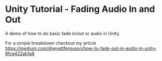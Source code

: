 # Unity Tutorial - Fading Audio In and Out
A demo of how to do basic fade in/out or audio in Unity.

For a simple breakdown checkout my article https://medium.com/@wyattferguson/how-to-fade-out-in-audio-in-unity-8fce422ab1a8
